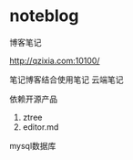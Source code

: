 # noteblog
博客笔记

http://qzixia.com:10100/

笔记博客结合使用笔记 云端笔记


依赖开源产品
1. ztree
2. editor.md


mysql数据库
